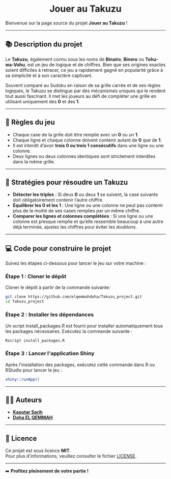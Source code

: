<h1 style="text-align: center;">Jouer au Takuzu</h1>

Bienvenue sur la page source du projet **Jouer au Takuzu** !

---

## 📚 Description du projet 

Le **Takuzu**, également connu sous les noms de **Binairo**, **Binero** ou **Tohu-wa-Vohu**, est un jeu de logique et de chiffres. Bien que ses origines exactes soient difficiles à retracer, ce jeu a rapidement gagné en popularité grâce à sa simplicité et à son caractère captivant.

Souvent comparé au Sudoku en raison de sa grille carrée et de ses règles logiques, le Takuzu se distingue par des mécanismes uniques qui le rendent tout aussi fascinant. Il met les joueurs au défi de compléter une grille en utilisant uniquement des **0** et des **1**.

---

## 📜 Règles du jeu

- Chaque case de la grille doit être remplie avec un **0** ou un **1**.
- Chaque ligne et chaque colonne doivent contenir autant de **0** que de **1**.
- Il est interdit d’avoir **trois 0 ou trois 1 consécutifs** dans une ligne ou une colonne.
- Deux lignes ou deux colonnes identiques sont strictement interdites dans la même grille.

---

## 📝 Stratégies pour résoudre un Takuzu

- **Détecter les triples** : Si deux **0** ou deux **1** se suivent, la case suivante doit obligatoirement contenir l’autre chiffre.
- **Équilibrer les 0 et les 1** : Une ligne ou une colonne ne peut pas contenir plus de la moitié de ses cases remplies par un même chiffre.
- **Comparer les lignes et colonnes complétées** : Si une ligne ou une colonne est presque remplie et qu’elle ressemble beaucoup à une autre déjà terminée, ajustez les chiffres pour éviter les doublons.

---

## 💻 Code pour construire le projet

Suivez les étapes ci-dessous pour lancer le jeu sur votre machine :

### Étape 1 : Cloner le dépôt
Cloner le dépôt à partir de la commande suivante:

```bash
git clone https://github.com/elqemmahdoha/Takuzu_project.git
cd Takuzu_project
```

### Étape 2 : Installer les dépendances

Un script install_packages.R est fourni pour installer automatiquement tous les packages nécessaires. Exécutez la commande suivante :

```bash
Rscript install_packages.R
```
### Étape 3 : Lancer l'application Shiny

Après l'installation des packages, exécutez cette commande dans R ou RStudio pour lancer le jeu :

```bash
shiny::runApp()
```
---

## 👩‍💻 Auteurs 

- [**Kaoutar Sarih**](https://github.com/ksarih)  
- [**Doha EL QEMMAH**](https://github.com/elqemmahdoha) 

---

## 📄 Licence 

Ce projet est sous licence **MIT**.  
Pour plus d'informations, veuillez consulter le fichier [LICENSE](https://github.com/elqemmahdoha/Takuzu_project/blob/main/LICENSE).

---

➡️ **Profitez pleinement de votre partie !**
